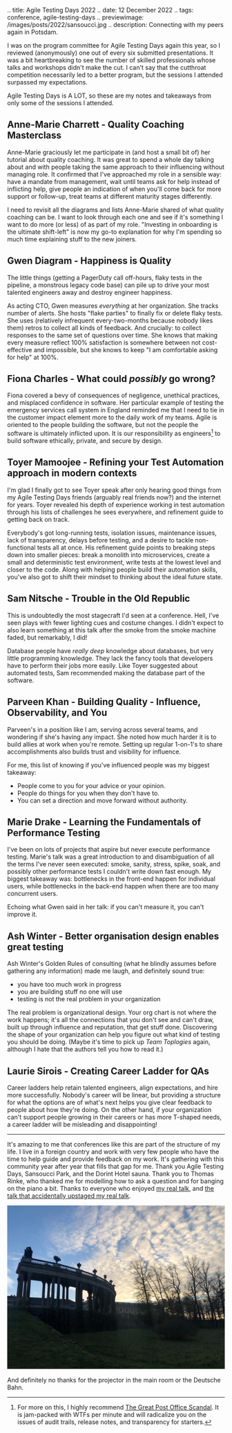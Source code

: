 .. title: Agile Testing Days 2022
.. date: 12 December 2022
.. tags: conference, agile-testing-days
.. previewimage: /images/posts/2022/sansoucci.jpg
.. description: Connecting with my peers again in Potsdam.

I was on the program committee for Agile Testing Days again this year, so I reviewed (anonymously) one out of every six submitted presentations. It was a bit heartbreaking to see the number of skilled professionals whose talks and workshops didn't make the cut. I can't say that the cutthroat competition necessarily led to a better program, but the sessions I attended surpassed my expectations. 

Agile Testing Days is A LOT, so these are my notes and takeaways from only some of the sessions I attended.

## Anne-Marie Charrett - Quality Coaching Masterclass

Anne-Marie graciously let me participate in (and host a small bit of) her tutorial about quality coaching. It was great to spend a whole day talking about and with people taking the same approach to their influencing without managing role. It confirmed that I've approached my role in a sensible way: have a mandate from management, wait until teams ask for help instead of inflicting help, give people an indication of when you'll come back for more support or follow-up, treat teams at different maturity stages differently. 

I need to revisit all the diagrams and lists Anne-Marie shared of what quality coaching can be. I want to look through each one and see if it's something I want to do more (or less) of as part of my role. "Investing in onboarding is the ultimate shift-left" is now my go-to explanation for why I'm spending so much time explaining stuff to the new joiners. 

## Gwen Diagram - Happiness is Quality

The little things (getting a PagerDuty call off-hours, flaky tests in the pipeline, a monstrous legacy code base) can pile up to drive your most talented engineers away and destroy engineer happiness. 

As acting CTO, Gwen measures *everything* at her organization. She tracks number of alerts. She hosts "flake parties" to finally fix or delete flaky tests. She uses (relatively infrequent every-two-months because nobody likes them) retros to collect all kinds of feedback. And crucially: to collect responses to the same set of questions over time. She knows that making every measure reflect 100% satisfaction is somewhere between not cost-effective and impossible, but she knows to keep "I am comfortable asking for help" at 100%. 

## Fiona Charles - What could *possibly* go wrong?

Fiona covered a bevy of consequences of negligence, unethical practices, and misplaced confidence in software. Her particular example of testing the emergency services call system in England reminded me that I need to tie in the customer impact element more to the daily work of my teams. Agile is oriented to the people building the software, but not the people the software is ultimately inflicted upon. It is our responsibility as engineers[^1] to build software ethically, private, and secure by design.

[^1]:For more on this, I highly recommend [The Great Post Office Scandal](https://app.thestorygraph.com/books/1987d75f-ecb6-4a48-ad46-49cee7350c0c). It is jam-packed with WTFs per minute and will radicalize you on the issues of audit trails, release notes, and transparency for starters.

## Toyer Mamoojee - Refining your Test Automation approach in modern contexts

I'm glad I finally got to see Toyer speak after only hearing good things from my Agile Testing Days friends (arguably real friends now?) and the internet for years. Toyer revealed his depth of experience working in test automation through his lists of challenges he sees everywhere, and refinement guide to getting back on track. 

Everybody's got long-running tests, isolation issues, maintenance issues, lack of transparency, delays before testing, and a desire to tackle non-functional tests all at once. His refinement guide points to breaking steps down into smaller pieces: break a monolith into microservices, create a small and deterministic test environment, write tests at the lowest level and closer to the code. Along with helping people build their automation skills, you've also got to shift their mindset to thinking about the ideal future state.

## Sam Nitsche - Trouble in the Old Republic

This is undoubtedly the most stagecraft I'd seen at a conference. Hell, I've seen plays with fewer lighting cues and costume changes. I didn't expect to also learn something at this talk after the smoke from the smoke machine faded, but remarkably, I did!

Database people have *really deep* knowledge about databases, but very little programming knowledge. They lack the fancy tools that developers have to perform their jobs more easily. Like Toyer suggested about automated tests, Sam recommended making the database part of the software. 

## Parveen Khan - Building Quality - Influence, Observability, and You

Parveen's in a position like I am, serving across several teams, and wondering if she's having any impact. She noted how much harder it is to build allies at work when you're remote. Setting up regular 1-on-1's to share accomplishments also builds trust and visibility for influence. 

For me, this list of knowing if you've influenced people was my biggest takeaway: 

- People come to you for your advice or your opinion.
- People do things for you when they don't have to.
- You can set a direction and move forward without authority. 

## Marie Drake - Learning the Fundamentals of Performance Testing

I've been on lots of projects that aspire but never execute performance testing. Marie's talk was a great introduction to and disambiguation of all the terms I've never seen executed: smoke, sanity, stress, spike, soak, and possibly other performance tests I couldn't write down fast enough. My biggest takeaway was: bottlenecks in the front-end happen for individual users, while bottlenecks in the back-end happen when there are too many concurrent users. 

Echoing what Gwen said in her talk: if you can't measure it, you can't improve it. 

## Ash Winter - Better organisation design enables great testing

Ash Winter's Golden Rules of consulting (what he blindly assumes before gathering any information) made me laugh, and definitely sound true:

- you have too much work in progress
- you are building stuff no one will use
- testing is not the real problem in your organization

The real problem is organizational design. Your org chart is not where the work happens; it's all the connections that you don't see and can't draw, built up through influence and reputation, that get stuff done. Discovering the shape of your organization can help you figure out what kind of testing you should be doing. (Maybe it's time to pick up _Team Toplogies_ again, although I hate that the authors tell you how to read it.)

## Laurie Sirois - Creating Career Ladder for QAs

Career ladders help retain talented engineers, align expectations, and hire more successfully. Nobody's career will be linear, but providing a structure for what the options are of what's next helps you give clear feedback to people about how they're doing. On the other hand, if your organization can't support people growing in their careers or has more T-shaped needs, a career ladder will be misleading and disappointing! 

---

It's amazing to me that conferences like this are part of the structure of my life. I live in a foreign country and work with very few people who have the time to help guide and provide feedback on my work. It's gathering with this community year after year that fills that gap for me. Thank you Agile Testing Days, Sansoucci Park, and the Dorint Hotel sauna. Thank you to Thomas Rinke, who thanked me for modelling how to ask a question and for banging on the piano a bit. Thanks to everyone who enjoyed [my real talk](https://agiletestingdays.com/2022/session/my-crafting-project-became-critical-infrastructure/), and [the talk that accidentally upstaged my real talk](https://twitter.com/BaileyHanna/status/1595500289653870593). 


![](/images/posts/2022/sansoucci.jpg 'Sansoucci Park in Potsdam')

And definitely no thanks for the projector in the main room or the Deutsche Bahn. 

